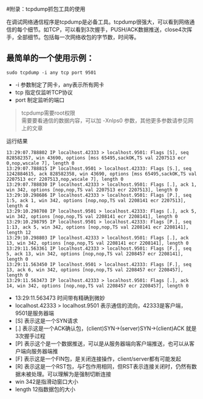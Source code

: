 #附录：tcpdump抓包工具的使用

在调试网络通信程序是tcpdump是必备工具。tcpdump很强大，可以看到网络通信的每个细节。如TCP，可以看到3次握手，PUSH/ACK数据推送，close4次挥手，全部细节。包括每一次网络收包的字节数，时间等。

最简单的一个使用示例：
-----
```shell
sudo tcpdump -i any tcp port 9501
```
* -i 参数制定了网卡，any表示所有网卡
* tcp 指定仅监听TCP协议
* port 制定监听的端口

> tcpdump需要root权限  
> 需要要看通信的数据内容，可以加  -Xnlps0 参数，其他更多参数请参见网上的文章  

运行结果
```
13:29:07.788802 IP localhost.42333 > localhost.9501: Flags [S], seq 828582357, win 43690, options [mss 65495,sackOK,TS val 2207513 ecr 0,nop,wscale 7], length 0
13:29:07.788815 IP localhost.9501 > localhost.42333: Flags [S.], seq 1242884615, ack 828582358, win 43690, options [mss 65495,sackOK,TS val 2207513 ecr 2207513,nop,wscale 7], length 0
13:29:07.788830 IP localhost.42333 > localhost.9501: Flags [.], ack 1, win 342, options [nop,nop,TS val 2207513 ecr 2207513], length 0
13:29:10.298686 IP localhost.42333 > localhost.9501: Flags [P.], seq 1:5, ack 1, win 342, options [nop,nop,TS val 2208141 ecr 2207513], length 4
13:29:10.298708 IP localhost.9501 > localhost.42333: Flags [.], ack 5, win 342, options [nop,nop,TS val 2208141 ecr 2208141], length 0
13:29:10.298795 IP localhost.9501 > localhost.42333: Flags [P.], seq 1:13, ack 5, win 342, options [nop,nop,TS val 2208141 ecr 2208141], length 12
13:29:10.298803 IP localhost.42333 > localhost.9501: Flags [.], ack 13, win 342, options [nop,nop,TS val 2208141 ecr 2208141], length 0
13:29:11.563361 IP localhost.42333 > localhost.9501: Flags [F.], seq 5, ack 13, win 342, options [nop,nop,TS val 2208457 ecr 2208141], length 0
13:29:11.563450 IP localhost.9501 > localhost.42333: Flags [F.], seq 13, ack 6, win 342, options [nop,nop,TS val 2208457 ecr 2208457], length 0
13:29:11.563473 IP localhost.42333 > localhost.9501: Flags [.], ack 14, win 342, options [nop,nop,TS val 2208457 ecr 2208457], length 0
```
* 13:29:11.563473 时间带有精确到微妙
*  localhost.42333 > localhost.9501 表示通信的流向，42333是客户端，9501是服务器端
* [S] 表示这是一个SYN请求
* [.] 表示这是一个ACK确认包，(client)SYN->(server)SYN->(client)ACK 就是3次握手过程
* [P] 表示这个是一个数据推送，可以是从服务器端向客户端推送，也可以从客户端向服务器端推
* [F] 表示这是一个FIN包，是关闭连接操作，client/server都有可能发起
* [R] 表示这是一个RST包，与F包作用相同，但RST表示连接关闭时，仍然有数据未被处理。可以理解为是强制切断连接
* win 342是指滑动窗口大小
* length 12指数据包的大小
